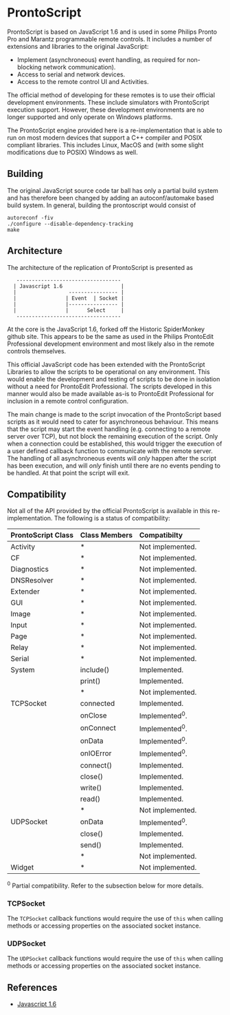 # ProntoScript

ProntoScript is based on JavaScript 1.6 and is used in some Philips Pronto Pro
and Marantz programmable remote controls. It includes a number of extensions
and libraries to the original JavaScript:

* Implement (asynchroneous) event handling, as required for non-blocking network
  communication).
* Access to serial and network devices.
* Access to the remote control UI and Activities.

The official method of developing for these remotes is to use their official
development environments. These include simulators with ProntoScript execution
support. However, these development environments are no longer supported and
only operate on Windows platforms.

The ProntoScript engine provided here is a re-implementation that is able to
run on most modern devices that support a C++ compiler and POSIX compliant
libraries. This includes Linux, MacOS and (with some slight modifications due
to POSIX) Windows as well.

## Building

The original JavaScript source code tar ball has only a partial build system and has therefore been changed by adding an autoconf/automake based build system. In general, building the prontoscript would consist of
```
autoreconf -fiv
./configure --disable-dependency-tracking
make
```

## Architecture

The architecture of the replication of ProntoScript is presented as
```
   ----------------------------------
  | Javascript 1.6                   |
  |                 ---------------- |
  |                | Event  | Socket |
  |                |---------------- |
  |                |      Select     |
   ----------------------------------
```
At the core is the JavaScript 1.6, forked off the Historic SpiderMonkey github
site. This appears to be the same as used in the Philips ProntoEdit Professional
development environment and most likely also in the remote controls themselves.

This official JavaScript code has been extended with the ProntoScript Libraries
to allow the scripts to be operational on any environment. This would enable
the development and testing of scripts to be done in isolation without a need
for ProntoEdit Professional. The scripts developed in this manner would also
be made available as-is to ProntoEdit Professional for inclusion in a remote
control configuration.

The main change is made to the script invocation of the ProntoScript based
scripts as it would need to cater for asynchroneous behaviour. This means that
the script may start the event handling (e.g. connecting to a remote server
over TCP), but not block the remaining execution of the script. Only when a
connection could be established, this would trigger the execution of a user
defined callback function to communicate with the remote server. The handling
of all asynchroneous events will *only* happen after the script has been
execution, and will *only* finish until there are no events pending to be
handled. At that point the script will exit.

## Compatibility

Not all of the API provided by the official ProntoScript is available in this
re-implementation. The following is a status of compatibility:

| ProntoScript Class | Class Members | Compatibilty                           |
|:-------------------|:--------------|:---------------------------------------|
| Activity           | *             | Not implemented.                       |
| CF                 | *             | Not implemented.                       |
| Diagnostics        | *             | Not implemented.                       |
| DNSResolver        | *             | Not implemented.                       |
| Extender           | *             | Not implemented.                       |
| GUI                | *             | Not implemented.                       |
| Image              | *             | Not implemented.                       |
| Input              | *             | Not implemented.                       |
| Page               | *             | Not implemented.                       |
| Relay              | *             | Not implemented.                       |
| Serial             | *             | Not implemented.                       |
| System             | include()     | Implemented.                           |
|                    | print()       | Implemented.                           |
|                    | *             | Not implemented.                       |
| TCPSocket          | connected     | Implemented.                           |
|                    | onClose       | Implemented<sup>0</sup>.               |
|                    | onConnect     | Implemented<sup>0</sup>.               |
|                    | onData        | Implemented<sup>0</sup>.               |
|                    | onIOError     | Implemented<sup>0</sup>.               |
|                    | connect()     | Implemented.                           |
|                    | close()       | Implemented.                           |
|                    | write()       | Implemented.                           |
|                    | read()        | Implemented.                           |
|                    | *             | Not implemented.                       |
| UDPSocket          | onData        | Implemented<sup>0</sup>.               |
|                    | close()       | Implemented.                           |
|                    | send()        | Implemented.                           |
|                    | *             | Not implemented.                       |
| Widget             | *             | Not implemented.                       |

<sup>0</sup> Partial compatibility. Refer to the subsection below for more
details.

### TCPSocket

The `TCPSocket` callback functions would require the use of `this` when calling
methods or accessing properties on the associated socket instance.

### UDPSocket

The `UDPSocket` callback functions would require the use of `this` when calling
methods or accessing properties on the associated socket instance.

## References

* [Javascript 1.6](https://github.com/Historic-Spidermonkey-Source-Code/JavaScript-1.6.0.git)

